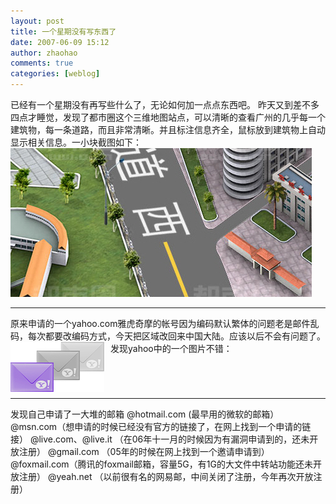 ```yaml
---
layout: post
title: 一个星期没有写东西了
date: 2007-06-09 15:12
author: zhaohao
comments: true
categories: [weblog]
---
```

已经有一个星期没有再写些什么了，无论如何加一点点东西吧。
昨天又到差不多四点才睡觉，发现了都市圈这个三维地图站点，可以清晰的查看广州的几乎每一个建筑物，每一条道路，而且非常清晰。并且标注信息齐全，鼠标放到建筑物上自动显示相关信息。一小块截图如下：
<a href="/Media/o.jpg"><img id="BLOGGER_PHOTO_ID_5073964363406189938" src="/Media/o.jpg" alt="" border="0" /></a>

<hr size="2" width="100%" />

原来申请的一个yahoo.com雅虎奇摩的帐号因为编码默认繁体的问题老是邮件乱码，每次都要改编码方式，今天把区域改回来中国大陆。应该以后不会有问题了。发现yahoo中的一个图片不错：<a href="/Media/addrguard.jpg"><img id="BLOGGER_PHOTO_ID_5073967558861858178" style="margin: 0pt 10px 10px 0pt; float: left; cursor: pointer;" src="/Media/addrguard.jpg" alt="" border="0" /></a>

&nbsp;

<hr size="2" width="100%" />

发现自己申请了一大堆的邮箱
@hotmail.com (最早用的微软的邮箱）
@msn.com（想申请的时候已经没有官方的链接了，在网上找到一个申请的链接）
@live.com、@live.it （在06年十一月的时候因为有漏洞申请到的，还未开放注册）
@gmail.com （05年的时候在网上找到一个邀请申请到）
@foxmail.com（腾讯的foxmail邮箱，容量5G，有1G的大文件中转站功能还未开放注册）
@yeah.net （以前很有名的网易邮，中间关闭了注册，今年再次开放注册）
